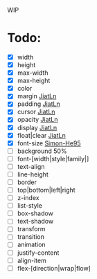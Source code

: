 WIP

# Todo:

- [x] width
- [x] height
- [x] max-width
- [x] max-height
- [x] color
- [x] margin [JiatLn](https://github.com/JiatLn)
- [x] padding [JiatLn](https://github.com/JiatLn)
- [x] cursor [JiatLn](https://github.com/JiatLn)
- [x] opacity [JiatLn](https://github.com/JiatLn)
- [x] display [JiatLn](https://github.com/JiatLn)
- [x] float|clear [JiatLn](https://github.com/JiatLn)
- [x] font-size [Simon-He95](https://github.com/Simon-He95)
- [ ] background 50%
- [ ] font-\[width|style|family|\]
- [ ] text-align
- [ ] line-height
- [ ] border
- [ ] top|bottom|left|right
- [ ] z-index
- [ ] list-style
- [ ] box-shadow
- [ ] text-shadow
- [ ] transform
- [ ] transition
- [ ] animation
- [ ] justify-content
- [ ] align-item
- [ ] flex-\[direction|wrap|flow\]
